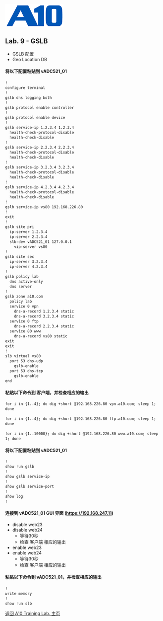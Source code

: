![](/Images/A10-NewLogos-Blue-NoReg-RGB-50.png)

## Lab. 9 - GSLB
- GSLB 配置
- Geo Location DB

#### 将以下配置粘贴到 vADC521_01
```
!
configure terminal
!
gslb dns logging both
!
gslb protocol enable controller
!
gslb protocol enable device
!
gslb service-ip 1.2.3.4 1.2.3.4
  health-check-protocol-disable
  health-check-disable
!
gslb service-ip 2.2.3.4 2.2.3.4
  health-check-protocol-disable
  health-check-disable
!
gslb service-ip 3.2.3.4 3.2.3.4
  health-check-protocol-disable
  health-check-disable
!
gslb service-ip 4.2.3.4 4.2.3.4
  health-check-protocol-disable
  health-check-disable
!
gslb service-ip vs80 192.168.226.80
!
exit
!
gslb site pri
  ip-server 1.2.3.4
  ip-server 2.2.3.4
  slb-dev vADC521_01 127.0.0.1
    vip-server vs80
!
gslb site sec
  ip-server 3.2.3.4
  ip-server 4.2.3.4
!
gslb policy lab
  dns active-only
  dns server
!
gslb zone a10.com
  policy lab
  service 0 vpn
    dns-a-record 1.2.3.4 static
    dns-a-record 3.2.3.4 static
  service 0 ftp
    dns-a-record 2.2.3.4 static
  service 80 www
    dns-a-record vs80 static
exit
exit
!
slb virtual vs80
  port 53 dns-udp
    gslb-enable
  port 53 dns-tcp
    gslb-enable
end

```

#### 粘贴以下命令到 客户端，并检查相应的输出
```
for i in {1..4}; do dig +short @192.168.226.80 vpn.a10.com; sleep 1; done

for i in {1..4}; do dig +short @192.168.226.80 ftp.a10.com; sleep 1; done

for i in {1..10000}; do dig +short @192.168.226.80 www.a10.com; sleep 1; done

```

#### 将以下配置粘贴到 vADC521_01
```
!
show run gslb
!
show gslb service-ip
!
show gslb service-port
!
show log
!
```

#### 连接到 vADC521_01 GUI 界面 (https://192.168.247.11)
+ disable web23
+ disable web24
  + 等待30秒
  + 检查 客户端 相应的输出
+ enable web23
+ enable web24
  + 等待30秒
  + 检查 客户端 相应的输出


#### 粘贴以下命令到 vADC521_01，并检查相应的输出
```
!
write memory
!
show run slb

```

[返回 A10 Training Lab. 主页](https://github.com/borissiu/A10_Training_Lab)